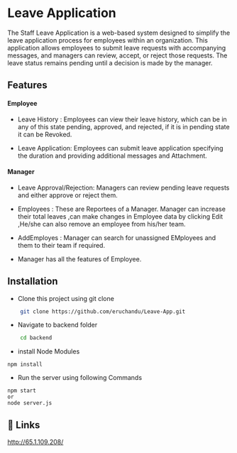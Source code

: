 
# Leave Application

The Staff Leave Application is a web-based system designed to simplify the leave application process for employees within an organization. This application allows employees to submit leave requests with accompanying messages, and managers can review, accept, or reject those requests. The leave status remains pending until a decision is made by the manager.


## Features
#### Employee
- Leave History : Employees can view their leave history, which can be in any of this state pending, approved, and rejected, if it is in pending state it can be Revoked.

- Leave Application: Employees can submit leave application specifying the duration and providing additional messages and Attachment.

#### Manager
- Leave Approval/Rejection: Managers can review pending leave requests and either approve or reject them.

- Employees : These are Reportees of a Manager. Manager can increase their total leaves ,can make changes in Employee data by clicking Edit ,He/she can also remove an employee from his/her team.

- AddEmployes : Manager can search for unassigned EMployees and them to their team if required.

- Manager has all the features of Employee.


## Installation
- Clone this project using git clone 
```bash
    git clone https://github.com/eruchandu/Leave-App.git
```
- Navigate to backend folder
```bash
    cd backend
```
- install Node Modules
```
npm install
```
- Run the server using following Commands
```
npm start 
or 
node server.js 
```


## 🔗 Links
http://65.1.109.208/
